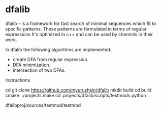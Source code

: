 # dfalib

dfalib - is a framework for fast search of minimal sequences which fit to specific patterns. These patterns are formulated in terms of regular expressions It's optimized in c++ and can be used by chemists in their work.

In dfalib the following algorithms are implemented:
  - create DFA from regular expression.
  - DFA minimization.
  - intersection of two DFAs.
  
Instructions


cd <projects-dir>
git clone https://github.com/myurushkin/dfalib
mkdir build
cd build
cmake ../projects
make
cd .projects/dfalib/scripts/testmods
python

dfalibproj/sources/testmod/testmod

